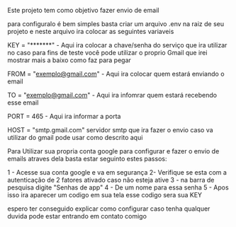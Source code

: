 Este projeto tem como objetivo fazer envio de email 

para configuralo é bem simples basta criar um arquivo .env na raiz de seu projeto e neste arquivo ira colocar as seguintes variaveis

KEY = "*******" - Aqui ira colocar a chave/senha do serviço que ira utilizar no caso para fins de teste você pode utilizar o proprio Gmail que irei mostrar mais a baixo como faz para pegar

FROM = "exemplo@gmail.com" - Aqui ira colocar quem estará enviando o email

TO = "exemplo@gmail.com" - Aqui ira infomrar quem estará recebendo esse email

PORT = 465 - Aqui ira informar a porta

HOST = "smtp.gmail.com" servidor smtp que ira fazer o envio caso va utilizar do gmail pode usar como descrito aqui


Para Utilizar sua propria conta google para configurar e fazer o envio de emails atraves dela basta estar seguinto estes passos:

1 - Acesse sua conta google e va em segurança
2- Verifique se esta com a autenticação de 2 fatores ativado caso não esteja ative 
3 - na barra de pesquisa digite "Senhas de app"
4 - De um nome para essa senha 
5 - Apos isso ira aparecer um codigo em sua tela esse codigo sera sua KEY

espero ter conseguido explicar como configurar caso tenha qualquer duvida pode estar entrando em contato comigo
